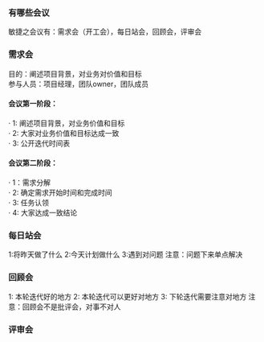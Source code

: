 
### 有哪些会议

敏捷之会议有：需求会（开工会），每日站会，回顾会，评审会

### 需求会
目的：阐述项目背景，对业务对价值和目标     
参与人员：项目经理，团队owner，团队成员     
#### 会议第一阶段：
· 1: 阐述项目背景，对业务价值和目标   
· 2: 大家对业务价值和目标达成一致     
· 3: 公开迭代时间表      

#### 会议第二阶段：   
· 1：需求分解     
· 2: 确定需求开始时间和完成时间     
· 3: 任务认领       
· 4: 大家达成一致结论     

### 每日站会
1:将昨天做了什么
2:今天计划做什么
3:遇到对问题
注意：问题下来单点解决

### 回顾会
1: 本轮迭代好的地方
2: 本轮迭代可以更好对地方
3: 下轮迭代需要注意对地方
注意：回顾会不是批评会，对事不对人

### 评审会
